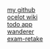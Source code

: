 [my github](https://github.com/lutoskin)<br>
[ocelot wiki](https://github.com/green-fox-academy/ocelot-syllabus/wiki)<br>
[todo app](https://github.com/lutoskin/todo-app)<br>
[wanderer](https://github.com/lutoskin/wanderer-cs)<br>
[exam-retake](https://github.com/lutoskin/fulvipes-basic-exam-retake)<br>
